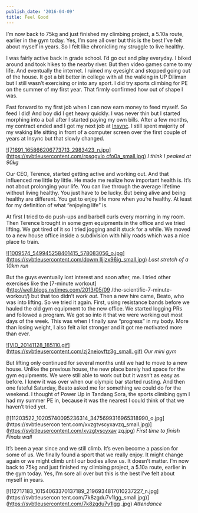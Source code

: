```yaml
---
publish_date: '2016-04-09'
title: Feel Good
---
```


I’m now back to 75kg and just finished my climbing project, a 5.10a route,
earlier in the gym today. Yes, I’m sore all over but this is the best I’ve
felt about myself in years. So I felt like chronicling my struggle to live
healthy.

I was fairly active back in grade school. I’d go out and play everyday. I
biked around and took hikes to the nearby river. But then video games came to
my life. And eventually the internet. I ruined my eyesight and stopped going
out of the house. It got a bit better in college with all the walking in UP
Diliman but I still wasn’t exercising or into any sport. I did try sports
climbing for PE on the summer of my first year. That firmly confirmed how out
of shape I was.

Fast forward to my first job when I can now earn money to feed myself. So feed
I did! And boy did I get heavy quickly. I was never thin but I started
morphing into a ball after I started paying my own bills. After a few months,
my contract ended and I got my next job at [Insync](https://www.insynchq.com).
I still spent majority of my waking life sitting in front of a computer screen
over the first couple of years at Insync but that slowly changed.

[![71691_165866206773713_2983423_n.jpg](https://svbtleusercontent.com/rpsqgvlo
cfo0a_small.jpg)](https://svbtleusercontent.com/rpsqgvlocfo0a.jpg) _I think I
peaked at 90kg_

Our CEO, Terence, started getting active and working out. And that influenced
me little by little. He made me realize how important health is. It’s not
about prolonging your life. You can live through the average lifetime without
living healthy. You just have to be lucky. But being alive and being healthy
are different. You get to enjoy life more when you’re healthy. At least for my
definition of what “enjoying life” is.

At first I tried to do push-ups and barbell curls every morning in my room.
Then Terence brought in some gym equipments in the office and we tried
lifting. We got tired of it so I tried jogging and it stuck for a while. We
moved to a new house office inside a subdivision with hilly roads which was a
nice place to train.

[![1009574_549945258401415_578083056_o.jpg](https://svbtleusercontent.com/dowm
lljizx96jg_small.jpg)](https://svbtleusercontent.com/dowmlljizx96jg.jpg) _Last
stretch of a 10km run_

But the guys eventually lost interest and soon after, me. I tried other
exercises like the [7-minute workout](http://well.blogs.nytimes.com/2013/05/09
/the-scientific-7-minute-workout/) but that too didn’t _work out_. Then a new
hire came, Beato, who was into lifting. So we tried it again. First, using
resistance bands before we hauled the old gym equipment to the new office. We
started logging PRs and followed a program. We got so into it that we were
working out most days of the week. This was when I finally saw “progress” in
my body. More than losing weight, I also felt a lot stronger and it got me
motivated more than ever.

[![VID_20141128_185110.gif](https://svbtleusercontent.com/zj2neiovftz3g_small.
gif)](https://svbtleusercontent.com/zj2neiovftz3g.gif) _Our mini gym_

But lifting only continued for several months until we had to move to a new
house. Unlike the previous house, the new place barely had space for the gym
equipments. We were still able to work out but it wasn’t as easy as before. I
knew it was over when our olympic bar started rusting. And then one fateful
Saturday, Beato asked me for something we could do for the weekend. I thought
of Power Up in Tandang Sora, the sports climbing gym I had my summer PE in,
because it was the nearest I could think of that we haven’t tried yet.

[![11203522_10205740095236314_3475699316965318990_o.jpg](https://svbtleusercon
tent.com/xvzgtvscyxavzq_small.jpg)](https://svbtleusercontent.com/xvzgtvscyxav
zq.jpg) _First time to finish Finals wall_

It’s been a year since and we still climb. It’s even become a passion for some
of us. We finally found a sport that we really enjoy. It might change again or
we might climb until our bodies allow us. It doesn’t matter. I’m now back to
75kg and just finished my climbing project, a 5.10a route, earlier in the gym
today. Yes, I’m sore all over but this is the best I’ve felt about myself in
years.

[![12717183_10154063370137189_2196934817010237227_n.jpg](https://svbtleusercon
tent.com/7k8zgdu7v1lgg_small.jpg)](https://svbtleusercontent.com/7k8zgdu7v1lgg
.jpg) _Attendance_